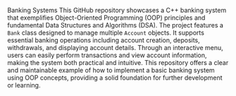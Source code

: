 Banking Systems
This GitHub repository showcases a C++ banking system that exemplifies Object-Oriented Programming (OOP) principles and fundamental Data Structures and Algorithms (DSA). The project features a `Bank` class designed to manage multiple `Account` objects. It supports essential banking operations including account creation, deposits, withdrawals, and displaying account details. Through an interactive menu, users can easily perform transactions and view account information, making the system both practical and intuitive. This repository offers a clear and maintainable example of how to implement a basic banking system using OOP concepts, providing a solid foundation for further development or learning.

